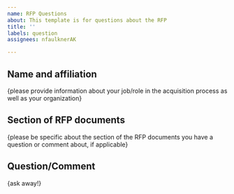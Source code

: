 ```yaml
---
name: RFP Questions
about: This template is for questions about the RFP
title: ''
labels: question
assignees: nfaulknerAK

---
```


## Name and affiliation

{please provide information about your job/role in the acquisition process as well as your organization}

## Section of RFP documents

{please be specific about the section of the RFP documents you have a question or comment about, if applicable}
 
## Question/Comment

{ask away!}

